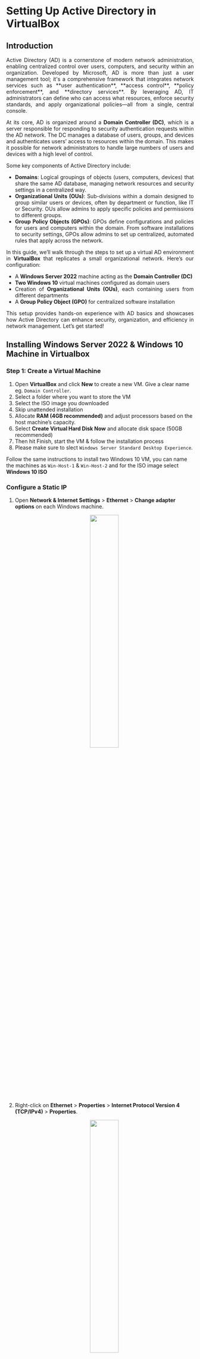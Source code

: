 # Setting Up Active Directory in VirtualBox

## Introduction
<div align="justify">
Active Directory (AD) is a cornerstone of modern network administration, enabling centralized control over users, computers, and security within an organization. Developed by Microsoft, AD is more than just a user management tool; it's a comprehensive framework that integrates network services such as **user authentication**, **access control**, **policy enforcement**, and **directory services**. By leveraging AD, IT administrators can define who can access what resources, enforce security standards, and apply organizational policies—all from a single, central console.

At its core, AD is organized around a **Domain Controller (DC)**, which is a server responsible for responding to security authentication requests within the AD network. The DC manages a database of users, groups, and devices and authenticates users’ access to resources within the domain. This makes it possible for network administrators to handle large numbers of users and devices with a high level of control.

Some key components of Active Directory include:

- **Domains**: Logical groupings of objects (users, computers, devices) that share the same AD database, managing network resources and security settings in a centralized way.
- **Organizational Units (OUs)**: Sub-divisions within a domain designed to group similar users or devices, often by department or function, like IT or Security. OUs allow admins to apply specific policies and permissions to different groups.
- **Group Policy Objects (GPOs)**: GPOs define configurations and policies for users and computers within the domain. From software installations to security settings, GPOs allow admins to set up centralized, automated rules that apply across the network.

In this guide, we’ll walk through the steps to set up a virtual AD environment in **VirtualBox** that replicates a small organizational network. Here’s our configuration:

- A **Windows Server 2022** machine acting as the **Domain Controller (DC)**
- **Two Windows 10** virtual machines configured as domain users
- Creation of **Organizational Units (OUs)**, each containing users from different departments
- A **Group Policy Object (GPO)** for centralized software installation

This setup provides hands-on experience with AD basics and showcases how Active Directory can enhance security, organization, and efficiency in network management. Let’s get started!
</div>

## Installing Windows Server 2022 & Windows 10 Machine in Virtualbox

### Step 1: Create a Virtual Machine
1. Open **VirtualBox** and click **New** to create a new VM. Give a clear name eg. `Domain Controller`.
2. Select a folder where you want to store the VM
3. Select the ISO image you downloaded
4. Skip unattended installation
5. Allocate **RAM (4GB recommended)** and adjust processors based on the host machine’s capacity.
6. Select **Create Virtual Hard Disk Now** and allocate disk space (50GB recommended)
7. Then hit Finish, start the VM & follow the installation process
8. Please make sure to slect `Windows Server Standard Desktop Experience`.

Follow the same instructions to install two Windows 10 VM, you can name the machines as `Win-Host-1` & `Win-Host-2` and for the ISO image select **Windows 10 ISO**

### Configure a Static IP

1. Open **Network & Internet Settings** > **Ethernet** > **Change adapter options** on each Windows machine.
   <p align="center">
     <img src="https://github.com/Md-Jamiul-Haque/Active-Directory-Project/blob/main/Pictures/net-internet.PNG" width="40%"/>
   </p>
3. Right-click on **Ethernet** > **Properties** > **Internet Protocol Version 4 (TCP/IPv4)** > **Properties**.
   <p align="center">
     <img src="https://github.com/Md-Jamiul-Haque/Active-Directory-Project/blob/main/Pictures/adapter.PNG" width="40%"/>
   </p>
5. Select **Use the Following IP address** & set a unique static IP for each machine (e.g., `10.27.221.245` for DC, `10.27.221.240` for Client1 and `10.27.221.241` for CLient2):
   - **IP Address**: `10.27.221.245` (replace it with your unique IP)
   - **Subnet Mask**: `255.255.255.0`
   - **Default Gateway**: `10.27.221.3` (replace it with your network's default gateway. Open cmd and type `ipconfig` to find default gateway)
   - **Preferred DNS Server**: `127.0.0.1` (because it is a Domain Controller, for the domain user use DC's IP address as DNS server)
   - Hit ok.
   <p align="center">
     <img src="https://github.com/Md-Jamiul-Haque/Active-Directory-Project/blob/main/Pictures/static-ip.PNG" width="30%"/>
   </p>
  
## Setting Up Active Directory Domain Services (AD DS) on Windows Server 2022

In this section, we'll dive into installing and configuring Active Directory Domain Services (AD DS) on your Windows Server 2022 virtual machine. This setup will turn your server into a domain controller, enabling centralized user management and authentication across the network. Let's get started with the step-by-step process!



### Step 1: Open Server Manager and Begin Installation

1. Launch **Server Manager** from your Windows Server 2022 dashboard.
   <p align="center">
     <img src="https://github.com/Md-Jamiul-Haque/Active-Directory-Project/blob/main/Pictures/server-manager.PNG" width="50%"/>
   </p>
3. In the Server Manager, click on **Add roles and features**.
4. The **Add Roles and Features Wizard** will appear. For the first three steps, simply click **Next** to keep the default settings.
   <p align="center">
     <img src="https://github.com/Md-Jamiul-Haque/Active-Directory-Project/blob/main/Pictures/role-features.PNG" width="50%"/>
   </p>
**Note:** Since I’m writing this article after completing the installation, the status is showing as (Installed).
5. Check **Active Directory Domain Services** and click **Next**. A pop-up will prompt you to add additional features – click **Add Features**.
6. Click **Next** to proceed, leaving all subsequent options at their default settings.
7. Click **Install** to begin installing Active Directory Domain Services. After installation close the wizard.

Your AD DS role is now installed, but to fully set up AD, we need to configure this server as a domain controller. Let's continue to the next steps.

### Step 2: Promoting the server to a Domain Controller (Post-Deployment)

Back in the Server Manager, notice a yellow **caution flag** icon at the top right corner. Click on it, and you'll see an option for **Promote this server to a domain controller**. Click this to start the AD configuration wizard.
   <p align="center">
     <img src="https://github.com/Md-Jamiul-Haque/Active-Directory-Project/blob/main/Pictures/promoting-domain-controller.png" width="60%"/>
   </p>
   
1. Under **Deployment Configuration**, select **Add a new forest**.
2. Enter a name for your root domain (e.g., `MYDOMAIN.local` or anything you prefer). The domain name must have a top level domain.
   <p align="center">
     <img src="https://github.com/Md-Jamiul-Haque/Active-Directory-Project/blob/main/Pictures/add-new-forest.png" width="65%"/>
   </p>
4. Click **Next** to proceed to the **Domain Controller Options**.
5. Here, leave at the default if unsure.
6. Check the **Domain Name System (DNS) server** box if it's not already checked.
7. In the **Directory Services Restore Mode (DSRM)** password field, set a password that you can easily remember.
8. Click **Next** to continue, leaving the remaining options at their default settings.
9. Click **Install** to finalize the AD setup. The server will automatically reboot once the process is complete.
10. After rebooting, your VM's default local administrator account will now be part of the domain. Log in with your domain credentials, formatted as `MYDOMAIN\Administrator`.


Your server is now a domain controller for your network, ready for managing users, devices, and security policies within your Active Directory domain. 
> Let's move on to creating organizational units (OUs), adding users, and setting up group policies for centralized management.

## Organizing Active Directory with OUs and User Accounts

Now that Active Directory is set up, let’s organize it by creating two Organizational Units (OUs) and adding a user to each. This structure helps us manage departments, users, and group policies more efficiently. 

### Creating Organizational Units (OUs)

1. **Open Active Directory Users and Computers**:
   - Navigate to **Server Manager** > **Tools** > **Active Directory Users and Computers**. This opens the AD management console.

2. **Create the HR OU**:
   - Right-click on your domain name (e.g., `MYDOMAIN.local`) in the left-hand panel.
   - Select **New** > **Organizational Unit**.
   <p align="center">
     <img src="https://github.com/Md-Jamiul-Haque/Active-Directory-Project/blob/main/Pictures/OU.PNG" width="50%"/>
   </p>
   - Enter **HR** as the name for the OU.
   - Ensure **Protect container from accidental deletion** is checked.
   - Click **OK** to create the HR OU.
   <p align="center">
     <img src="https://github.com/Md-Jamiul-Haque/Active-Directory-Project/blob/main/Pictures/HR.PNG" width="40%"/>
   </p>

3. Create another OU by following the same steps.

### Adding Users to OU

1. **Add a User to the HR OU**:
   - Right-click on the **HR** OU, select **New** > **User**.
   - In the **New Object - User** wizard:
     - Enter **First Name**: `First`
     - **Last Name**: `Name`
     - **User Logon Name**: `username`
   - Click **Next**.
   <p align="center">
     <img src="https://github.com/Md-Jamiul-Haque/Active-Directory-Project/blob/main/Pictures/user.PNG" width="40%"/>
   </p> 
   - Enter and confirm a password for the user.
   - Uncheck **User must change password at next logon** if you want to set a permanent password.
   <p align="center">
     <img src="https://github.com/Md-Jamiul-Haque/Active-Directory-Project/blob/main/Pictures/pass.PNG" width="40%"/>
   </p> 
   - Click **Next** and then **Finish** to create the user.


By creating these OUs and users, you now have an organized structure in Active Directory, which will make managing permissions and policies easier as your domain grows.



## Joining to the Domain as a user

With our Active Directory setup complete, let’s add the Windows 10 client machines to the domain. This step allows domain users to log into these machines with their AD credentials, enabling centralized control and management.

1. On the Windows 10 machine, right-click **This PC** on the desktop and select **Properties**.
2. In the **System** window, click on **Advanced system settings**.
3. In the **System Properties** dialog box, select the **Computer Name** tab and click on **Change** (Before joining the domain, it’s good practice to give each machine a unique name)
4. In the **Computer Name** field, enter a name (e.g., `WIN-HOST-1`) & Click **OK**
5. You need to restart the computer before proceeding.
<p align="center">
     <img src="https://github.com/Md-Jamiul-Haque/Active-Directory-Project/blob/main/Pictures/host-name.PNG" width="30%"/>
</p>   

6. Go to **System Properties** window and `Computer Name` tab, click on **Change**.
<p align="center">
     <img src="https://github.com/Md-Jamiul-Haque/Active-Directory-Project/blob/main/Pictures/join-domain.PNG" width="30%"/>
</p> 
7. Select **Domain** under the **Member of** section.
<p align="center">
     <img src="https://github.com/Md-Jamiul-Haque/Active-Directory-Project/blob/main/Pictures/domain.PNG" width="30%"/>
</p>
8. Type your domain name (e.g., `MYDOMAIN.local`) and click **OK**.
9. A dialog box will prompt you for a username and password with permission to join the domain.
10. Enter the **Domain Administrator** credentials (e.g., `MYDOMAIN\Administrator`), then click **OK**.
11. Once authentication is successful, you’ll see a welcome message to the domain.
12. Click **OK** on the confirmation message.
13. You’ll be prompted to restart the computer—go ahead and **Restart Now** to apply the changes.


After restarting, you can log in as a domain user:

1. On the login screen, select **Other user**.
2. Enter the domain user’s credentials in the format:  
   `MYDOMAIN\username`  
   Enter the `password` for this user.
3. Click **Enter** to log in. The domain user is now authenticated and logged into the machine.


With these steps, you’ve successfully connected a Windows 10 machine to the domain. You can follow the same process for additional Windows 10 machines.

